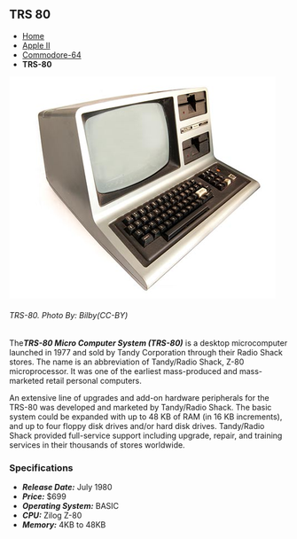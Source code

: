 <!DOCTYPE html>

<html>
 
  <head>
     <meta charset="utf-8">
     <!--<title>Flynn's Retro Computers</title>-->
  <head>

  <body>

<h2>TRS 80</h2>

<!--[Navigation]-->
<ul>
<li><a href="index.md">Home</a></li>
<li><a href="apple-ii.md">Apple II</a></li>
<li><a href="commodore-64.md">Commodore-64</a></li>
<li><strong>TRS-80</strong></li>
</ul>

<img src="trs-80.jpg" alt=trs>
<h6>TRS-80. <em>Photo By: Bilby(CC-BY)</em></h6>

<p>The<strong><em>TRS-80 Micro Computer System (TRS-80)</strong></em> is a desktop microcomputer launched in 1977 and sold by Tandy Corporation through their Radio Shack stores. The name is an abbreviation of Tandy/Radio Shack, Z-80 microprocessor. It was one of the earliest mass-produced and mass-marketed retail personal computers.</p>

<p>An extensive line of upgrades and add-on hardware peripherals for the TRS-80 was developed and marketed by Tandy/Radio Shack. The basic system could be expanded with up to 48 KB of RAM (in 16 KB increments), and up to four floppy disk drives and/or hard disk drives. Tandy/Radio Shack provided full-service support including upgrade, repair, and training services in their thousands of stores worldwide.</p>


<h3>Specifications</h3>
<ul>
<li><strong><em>Release Date:</strong></em> July 1980</li>
<li><strong><em>Price:</strong></em> $699</li>
<li><strong><em>Operating System:</strong></em> BASIC</li>
<li><strong><em>CPU:</strong></em> Zilog Z-80</li>
<li><strong><em>Memory:</strong></em> 4KB to 48KB</li>

</body>

</html>
